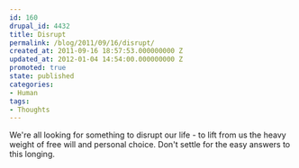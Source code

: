 ```yaml
---
id: 160
drupal_id: 4432
title: Disrupt
permalink: /blog/2011/09/16/disrupt/
created_at: 2011-09-16 18:57:53.000000000 Z
updated_at: 2012-01-04 14:54:00.000000000 Z
promoted: true
state: published
categories:
- Human
tags:
- Thoughts
---
```

We're all looking for something to disrupt our life - to lift from us the heavy weight of free will and personal choice. Don't settle for the easy answers to this longing.
